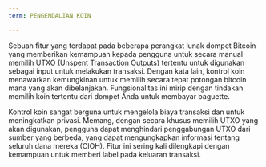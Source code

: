```yaml
---
term: PENGENDALIAN KOIN

---
```

Sebuah fitur yang terdapat pada beberapa perangkat lunak dompet Bitcoin yang memberikan kemampuan kepada pengguna untuk secara manual memilih UTXO (Unspent Transaction Outputs) tertentu untuk digunakan sebagai input untuk melakukan transaksi. Dengan kata lain, kontrol koin menawarkan kemungkinan untuk memilih secara tepat potongan bitcoin mana yang akan dibelanjakan. Fungsionalitas ini mirip dengan tindakan memilih koin tertentu dari dompet Anda untuk membayar baguette.

Kontrol koin sangat berguna untuk mengelola biaya transaksi dan untuk meningkatkan privasi. Memang, dengan secara khusus memilih UTXO yang akan digunakan, pengguna dapat menghindari penggabungan UTXO dari sumber yang berbeda, yang dapat mengungkapkan informasi tentang seluruh dana mereka (CIOH). Fitur ini sering kali dilengkapi dengan kemampuan untuk memberi label pada keluaran transaksi.